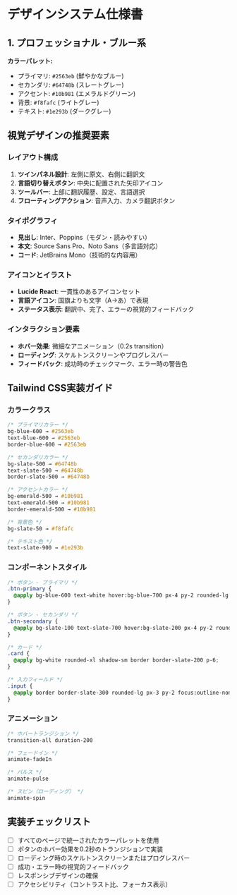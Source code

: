 # デザインシステム仕様書

## 1. プロフェッショナル・ブルー系

**カラーパレット:**

- プライマリ: `#2563eb` (鮮やかなブルー)
- セカンダリ: `#64748b` (スレートグレー)
- アクセント: `#10b981` (エメラルドグリーン)
- 背景: `#f8fafc` (ライトグレー)
- テキスト: `#1e293b` (ダークグレー)


## 視覚デザインの推奨要素

### レイアウト構成

1. **ツインパネル設計**: 左側に原文、右側に翻訳文
2. **言語切り替えボタン**: 中央に配置された矢印アイコン
3. **ツールバー**: 上部に翻訳履歴、設定、言語選択
4. **フローティングアクション**: 音声入力、カメラ翻訳ボタン


### タイポグラフィ

- **見出し**: Inter、Poppins（モダン・読みやすい）
- **本文**: Source Sans Pro、Noto Sans（多言語対応）
- **コード**: JetBrains Mono（技術的な内容用）


### アイコンとイラスト

- **Lucide React**: 一貫性のあるアイコンセット
- **言語アイコン**: 国旗よりも文字（A→あ）で表現
- **ステータス表示**: 翻訳中、完了、エラーの視覚的フィードバック


### インタラクション要素

- **ホバー効果**: 微細なアニメーション（0.2s transition）
- **ローディング**: スケルトンスクリーンやプログレスバー
- **フィードバック**: 成功時のチェックマーク、エラー時の警告色


## Tailwind CSS実装ガイド

### カラークラス

```css
/* プライマリカラー */
bg-blue-600 → #2563eb
text-blue-600 → #2563eb
border-blue-600 → #2563eb

/* セカンダリカラー */
bg-slate-500 → #64748b
text-slate-500 → #64748b
border-slate-500 → #64748b

/* アクセントカラー */
bg-emerald-500 → #10b981
text-emerald-500 → #10b981
border-emerald-500 → #10b981

/* 背景色 */
bg-slate-50 → #f8fafc

/* テキスト色 */
text-slate-900 → #1e293b
```

### コンポーネントスタイル

```css
/* ボタン - プライマリ */
.btn-primary {
  @apply bg-blue-600 text-white hover:bg-blue-700 px-4 py-2 rounded-lg transition-all duration-200;
}

/* ボタン - セカンダリ */
.btn-secondary {
  @apply bg-slate-100 text-slate-700 hover:bg-slate-200 px-4 py-2 rounded-lg transition-all duration-200;
}

/* カード */
.card {
  @apply bg-white rounded-xl shadow-sm border border-slate-200 p-6;
}

/* 入力フィールド */
.input {
  @apply border border-slate-300 rounded-lg px-3 py-2 focus:outline-none focus:ring-2 focus:ring-blue-500 focus:border-blue-500 transition-all duration-200;
}
```

### アニメーション

```css
/* ホバートランジション */
transition-all duration-200

/* フェードイン */
animate-fadeIn

/* パルス */
animate-pulse

/* スピン（ローディング） */
animate-spin
```

## 実装チェックリスト

- [ ] すべてのページで統一されたカラーパレットを使用
- [ ] ボタンのホバー効果を0.2秒のトランジションで実装
- [ ] ローディング時のスケルトンスクリーンまたはプログレスバー
- [ ] 成功・エラー時の視覚的フィードバック
- [ ] レスポンシブデザインの確保
- [ ] アクセシビリティ（コントラスト比、フォーカス表示）